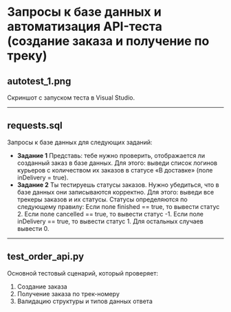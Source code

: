 # Запросы к базе данных и автоматизация API-теста (создание заказа и получение по треку)

## autotest_1.png 
Скриншот с запуском теста в Visual Studio.

---

## requests.sql
Запросы к базе данных для следующих заданий:
- **Задание 1**
Представь: тебе нужно проверить, отображается ли созданный заказ в базе данных.
Для этого: выведи список логинов курьеров с количеством их заказов в статусе «В доставке» (поле inDelivery = true). 
- **Задание 2**
Ты тестируешь статусы заказов. Нужно убедиться, что в базе данных они записываются корректно.
Для этого: выведи все трекеры заказов и их статусы. 
Статусы определяются по следующему правилу:
Если поле finished == true, то вывести статус 2.
Если поле canсelled == true, то вывести статус -1.
Если поле inDelivery == true, то вывести статус 1.
Для остальных случаев вывести 0.

---

## test_order_api.py
Основной тестовый сценарий, который проверяет:
1. Создание заказа
2. Получение заказа по трек-номеру
3. Валидацию структуры и типов данных ответа
